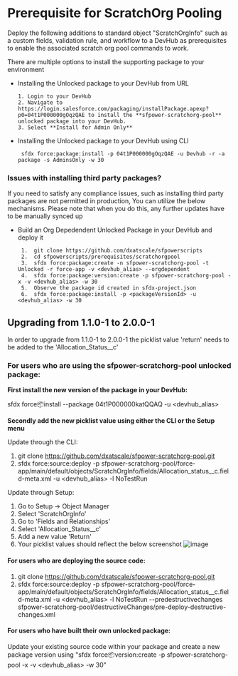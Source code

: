 # Prerequisite for ScratchOrg Pooling

Deploy the following additions to standard object "ScratchOrgInfo" such as a custom fields, validation rule, and workflow to a DevHub as prerequisites to enable the associated scratch org pool commands to work.

There are multiple options to install the supporting package to your environment

-  Installing the Unlocked package to your DevHub from URL

       1. Login to your DevHub
       2. Navigate to https://login.salesforce.com/packaging/installPackage.apexp?p0=04t1P000000gOqzQAE to install the **sfpower-scratchorg-pool** unlocked package into your DevHub.
       3. Select **Install for Admin Only**


-  Installing the Unlocked package to your DevHub using CLI


        sfdx force:package:install -p 04t1P000000gOqzQAE -u Devhub -r -a package -s AdminsOnly -w 30


### Issues with installing third party packages?


If you need to satisfy any compliance issues, such as installing third party packages are not permitted in production, You can utilize the below mechanisms. Please note that when you do this, any further updates have
to be manually synced up


-  Build an Org Depedendent Unlocked Package in your DevHub and deploy it


        1.  git clone https://github.com/dxatscale/sfpowerscripts
        2.  cd sfpowerscripts/prerequisites/scratchorgpool
        3.  sfdx force:package:create -n sfpower-scratchorg-pool -t Unlocked -r force-app -v <devhub_alias> --orgdependent
        4.  sfdx force:package:version:create -p sfpower-scratchorg-pool -x -v <devhub_alias> -w 30
        5.  Observe the package id created in sfdx-project.json
        6.  sfdx force:package:install -p <packageVersionId> -u <devhub_alias> -w 30

## Upgrading from 1.1.0-1 to 2.0.0-1

In order to upgrade from 1.1.0-1 to 2.0.0-1 the picklist value 'return' needs to be added to the 'Allocation_Status__c' 

### For users who are using the sfpower-scratchorg-pool unlocked package:

<b>First install the new version of the package in your DevHub: </b>

sfdx force:package:install --package 04t1P000000katQQAQ -u <devhub_alias>

<b>Secondly add the new picklist value using either the CLI or the Setup menu</b>

Update through the CLI: 
1. git clone https://github.com/dxatscale/sfpower-scratchorg-pool.git
2. sfdx force:source:deploy -p sfpower-scratchorg-pool/force-app/main/default/objects/ScratchOrgInfo/fields/Allocation_status__c.field-meta.xml -u <devhub_alias> -l NoTestRun

Update through Setup: 
1. Go to Setup -> Object Manager
2. Select 'ScratchOrgInfo' 
3. Go to 'Fields and Relationships' 
4. Select 'Allocation_Status__c' 
5. Add a new value 'Return' 
6. Your picklist values should reflect the below screenshot 
![image](https://user-images.githubusercontent.com/63215232/174715103-316cabb2-d053-4812-9306-25521542be56.png)

#### For users who are deploying the source code: 

1. git clone https://github.com/dxatscale/sfpower-scratchorg-pool.git
2. sfdx force:source:deploy -p sfpower-scratchorg-pool/force-app/main/default/objects/ScratchOrgInfo/fields/Allocation_status__c.field-meta.xml -u <devhub_alias> -l NoTestRun --predestructivechanges sfpower-scratchorg-pool/destructiveChanges/pre-deploy-destructive-changes.xml

#### For users who have built their own unlocked package: 

Update your existing source code within your package and create a new package version using "sfdx force:package:version:create -p sfpower-scratchorg-pool -x -v <devhub_alias> -w 30"




